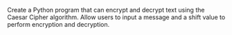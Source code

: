 Create a Python program that can
encrypt and decrypt text using the
Caesar Cipher algorithm. Allow
users to input a message and a
shift value to perform encryption
and decryption.
